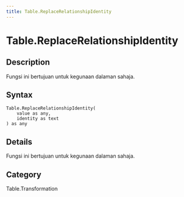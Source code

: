 ```yaml
---
title: Table.ReplaceRelationshipIdentity
---
```


# Table.ReplaceRelationshipIdentity


## Description

Fungsi ini bertujuan untuk kegunaan dalaman sahaja.


## Syntax

```powerquery
Table.ReplaceRelationshipIdentity(
    value as any,
    identity as text
) as any
```


## Details

Fungsi ini bertujuan untuk kegunaan dalaman sahaja.



## Category
Table.Transformation
